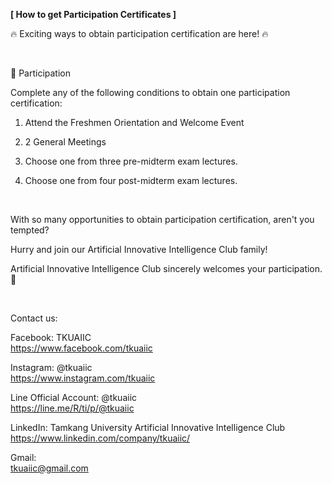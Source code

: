 **[ How to get Participation Certificates ]**

🔥 Exciting ways to obtain participation certification are here!  🔥

&nbsp;

🔎 Participation

Complete any of the following conditions to obtain one participation certification:

1. Attend the Freshmen Orientation and Welcome Event

2. 2 General Meetings

3. Choose one from three pre-midterm exam lectures.

4. Choose one from four post-midterm exam lectures.

&nbsp;

With so many opportunities to obtain participation certification, aren't you tempted?

Hurry and join our Artificial Innovative Intelligence Club family!

Artificial Innovative Intelligence Club sincerely welcomes your participation.👋

&nbsp;

Contact us:

Facebook: TKUAIIC <br />https://www.facebook.com/tkuaiic

Instagram: @tkuaiic <br />https://www.instagram.com/tkuaiic

Line Official Account: @tkuaiic <br />https://line.me/R/ti/p/@tkuaiic

LinkedIn: Tamkang University Artificial Innovative Intelligence Club <br />https://www.linkedin.com/company/tkuaiic/

Gmail: <br />tkuaiic@gmail.com
